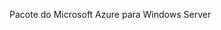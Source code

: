 <Token xmlns:xlink="http://www.w3.org/1999/xlink">Pacote do Microsoft Azure para Windows Server</Token>